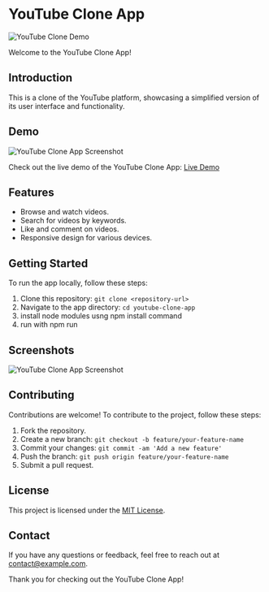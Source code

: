 # YouTube Clone App

![YouTube Clone Demo](demo-image.png)

Welcome to the YouTube Clone App!

## Introduction

This is a clone of the YouTube platform, showcasing a simplified version of its user interface and functionality.

## Demo

![YouTube Clone App Screenshot](app-screenshot.png)

Check out the live demo of the YouTube Clone App: [Live Demo](https://nxtgenyoutubeapp.netlify.app/)

## Features

- Browse and watch videos.
- Search for videos by keywords.
- Like and comment on videos.
- Responsive design for various devices.

## Getting Started

To run the app locally, follow these steps:

1. Clone this repository: `git clone <repository-url>`
2. Navigate to the app directory: `cd youtube-clone-app`
3. install node modules usng npm install command
4. run with npm run 

## Screenshots

![YouTube Clone App Screenshot](app-screenshot.png)

## Contributing

Contributions are welcome! To contribute to the project, follow these steps:

1. Fork the repository.
2. Create a new branch: `git checkout -b feature/your-feature-name`
3. Commit your changes: `git commit -am 'Add a new feature'`
4. Push the branch: `git push origin feature/your-feature-name`
5. Submit a pull request.

## License

This project is licensed under the [MIT License](LICENSE).

## Contact

If you have any questions or feedback, feel free to reach out at contact@example.com.

Thank you for checking out the YouTube Clone App!

